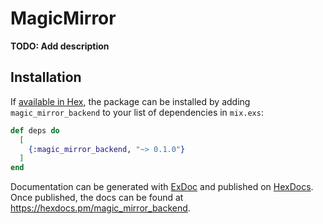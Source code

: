 # MagicMirror

**TODO: Add description**

## Installation

If [available in Hex](https://hex.pm/docs/publish), the package can be installed
by adding `magic_mirror_backend` to your list of dependencies in `mix.exs`:

```elixir
def deps do
  [
    {:magic_mirror_backend, "~> 0.1.0"}
  ]
end
```

Documentation can be generated with [ExDoc](https://github.com/elixir-lang/ex_doc)
and published on [HexDocs](https://hexdocs.pm). Once published, the docs can
be found at <https://hexdocs.pm/magic_mirror_backend>.
